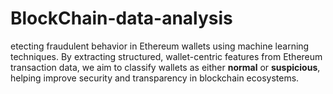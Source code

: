 # BlockChain-data-analysis
etecting fraudulent behavior in Ethereum wallets using machine learning techniques. By extracting structured, wallet-centric features from Ethereum transaction data, we aim to classify wallets as either **normal** or **suspicious**, helping improve security and transparency in blockchain ecosystems.
